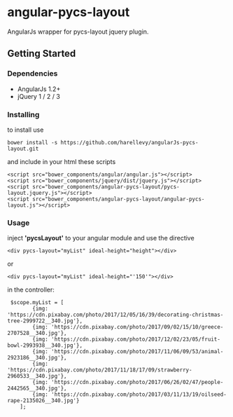 # angular-pycs-layout

AngularJs wrapper for pycs-layout jquery plugin.

## Getting Started

### Dependencies
- AngularJs 1.2+
- jQuery 1 / 2 / 3

### Installing

to install use
```
bower install -s https://github.com/harellevy/angularJs-pycs-layout.git
```
and include in your html these scripts
```
<script src="bower_components/angular/angular.js"></script>
<script src="bower_components/jquery/dist/jquery.js"></script>
<script src="bower_components/angular-pycs-layout/pycs-layout.jquery.js"></script>
<script src="bower_components/angular-pycs-layout/angular-pycs-layout.js"></script>
```

### Usage

inject **'pycsLayout'** to your angular module
and use the directive
```
<div pycs-layout="myList" ideal-height="height"></div>
```
or
```
<div pycs-layout="myList" ideal-height="'150'"></div>
```

in the controller:
```
 $scope.myList = [
        {img: 'https://cdn.pixabay.com/photo/2017/12/05/16/39/decorating-christmas-tree-2999722__340.jpg'},
        {img: 'https://cdn.pixabay.com/photo/2017/09/02/15/10/greece-2707528__340.jpg'},
        {img: 'https://cdn.pixabay.com/photo/2017/12/02/23/05/fruit-bowl-2993938__340.jpg'},
        {img: 'https://cdn.pixabay.com/photo/2017/11/06/09/53/animal-2923186__340.jpg'},
        {img: 'https://cdn.pixabay.com/photo/2017/11/18/17/09/strawberry-2960533__340.jpg'},
        {img: 'https://cdn.pixabay.com/photo/2017/06/26/02/47/people-2442565__340.jpg'},
        {img: 'https://cdn.pixabay.com/photo/2017/03/11/13/19/oilseed-rape-2135026__340.jpg'}
    ];
```
